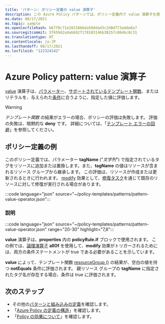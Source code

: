 ```yaml
---
title: 'パターン: ポリシー定義の value 演算子'
description: この Azure Policy パターンでは、ポリシー定義内で value 演算子を使用する方法の例を示します。
ms.date: 08/17/2021
ms.topic: sample
ms.openlocfilehash: b67f8c71e28218b6da50ddad3c2d0d773a4de8a7
ms.sourcegitcommit: 5f659d2a9abb92f178103146b38257c864bc8c31
ms.translationtype: HT
ms.contentlocale: ja-JP
ms.lasthandoff: 08/17/2021
ms.locfileid: "122324142"
---
```

# <a name="azure-policy-pattern-the-value-operator"></a>Azure Policy pattern: value 演算子

[value](../concepts/definition-structure.md#value) 演算子は、[パラメーター](../concepts/definition-structure.md#parameters)、[サポートされているテンプレート関数](../concepts/definition-structure.md#policy-functions)、またはリテラルを、与えられた[条件](../concepts/definition-structure.md#conditions)に合うように、指定した値に評価します。

> [!WARNING]
> _テンプレート関数_ の結果がエラーの場合、ポリシーの評価は失敗します。 評価の失敗は、暗黙的な **deny** です。 詳細については、「[テンプレート エラーの回避](../concepts/definition-structure.md#avoiding-template-failures)」を参照してください。

## <a name="sample-policy-definition"></a>ポリシー定義の例

このポリシー定義では、パラメーター **tagName** ("_文字列_") で指定されているタグをリソースに追加または置換します。また、**tagName** の値はリソースが含まれるリソース グループから継承します。 この評価は、リソースが作成または更新されるときに行われます。 [modify](../concepts/effects.md#modify) 効果として、[修復タスク](../how-to/remediate-resources.md)を通じて既存のリソースに対して修復が実行される場合があります。

:::code language="json" source="~/policy-templates/patterns/pattern-value-operator.json":::

### <a name="explanation"></a>説明

:::code language="json" source="~/policy-templates/patterns/pattern-value-operator.json" range="20-30" highlight="7,8":::

**value** 演算子は、**properties** 内の **policyRule.if** ブロックで使用されます。 この例では、[論理演算子](../concepts/definition-structure.md#logical-operators) **allOf** を使用して、**modify** 効果がトリガーされるためには、両方の条件ステートメントが true である必要があることを示しています。

**value** によって、テンプレート関数 [resourceGroup ()](../../../azure-resource-manager/templates/template-functions-resource.md#resourcegroup) の結果が、空白の値を持つ **notEquals** 条件に評価されます。 親リソース グループの **tagName** に指定されたタグ名が存在する場合、条件は true に評価されます。

## <a name="next-steps"></a>次のステップ

- その他の[パターンと組み込みの定義](./index.md)を確認します。
- 「[Azure Policy の定義の構造](../concepts/definition-structure.md)」を確認します。
- 「[Policy の効果について](../concepts/effects.md)」を確認します。